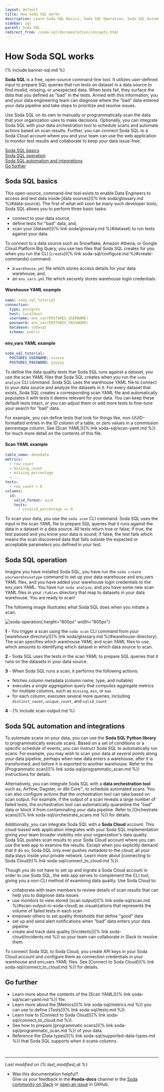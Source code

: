 ```yaml
---
layout: default
title: How Soda SQL works
description: Learn Soda SQL Basics, Soda SQL Operation, Soda SQL Automation and Integration with orchestration tools and Soda Cloud.
sidebar: sql
parent: Soda SQL
redirect_from: /soda-sql/documentation/concepts.html
---
```


# How Soda SQL works

{% include banner-sql.md %}

**Soda SQL** is a free, open-source command-line tool. It utilizes user-defined input to prepare SQL queries that run tests on dataset in a data source to find invalid, missing, or unexpected data. When tests fail, they surface the data that you defined as "bad" in the tests. Armed with this information, you and your data engineering team can diagnose where the "bad" data entered your data pipeline and take steps to prioritize and resolve issues.

Use Soda SQL on its own to manually or programmatically scan the data that your organization uses to make decisions. Optionally, you can integrate Soda SQL with your data orchestration tool to schedule scans and automate actions based on scan results. Further, you can connect Soda SQL to a Soda Cloud account where you and your team can use the web application to monitor test results and collaborate to keep your data issue-free.

[Soda SQL basics](#soda-sql-basics)<br />
[Soda SQL operation](#soda-sql-operation)<br />
[Soda SQL automation and integrations](#soda-sql-automation-and-integrations)<br />
[Go further](#go-further)<br />


## Soda SQL basics

This open-source, command-line tool exists to enable Data Engineers to access and test data inside [data sources]({% link soda/glossary.md %}#data-source). The first of what will soon be many such developer tools, Soda SQL allows you to perform three basic tasks:

- connect to your data source,
- define tests for "bad" data, and,
- scan your [dataset]({% link soda/glossary.md %}#dataset) to run tests against your data.


To connect to a data source such as Snowflake, Amazon Athena, or Google Cloud Platform Big Query, you use two files that Soda SQL creates for you when you run the CLI [`create`]({% link soda-sql/configure.md %}#create-commands) command:
- a `warehouse.yml` file which stores access details for your data warehouse, and,
- an `env_vars.yml` file which securely stores warehouse login credentials.

#### Warehouse YAML example
```yaml
name: soda_sql_tutorial
connection:
  type: postgres
  host: localhost
  username: env_var(POSTGRES_USERNAME)
  password: env_var(POSTGRES_PASSWORD)
  database: sodasql
  schema: public
```

#### env_vars YAML example
```yaml
soda_sql_tutorial:
  POSTGRES_USERNAME: xxxxxx
  POSTGRES_PASSWORD: yyyyyy
```

To define the data quality tests that Soda SQL runs against a dataset, you use the scan YAML files that Soda SQL creates when you run the `soda analyze` CLI command. Soda SQL uses the warehouse YAML file to connect to your data source and analyze the datasets in it. For every dataset that exists, Soda SQL creates a corresponding scan YAML file and automatically populates it with tests it deems relevant for your data. You can keep these default tests intact, or you can adjust them or add more tests to fine-tune your search for "bad" data.

For example, you can define tests that look for things like, non-UUID-formatted entries in the ID column of a table, or zero values in a commission percentage column. See [Scan YAML]({% link soda-sql/scan-yaml.md %}) for much more detail on the contents of this file.

#### Scan YAML example
```yaml
table_name: demodata
metrics:
  - row_count
  - missing_count
  - missing_percentage
  - ...
tests:
  - row_count > 0
columns:
  id:
    valid_format: uuid
    tests:
      - invalid_percentage == 0
```

To scan your data, you use the `soda scan` CLI command. Soda SQL uses the input in the scan YAML file to prepare SQL queries that it runs against the data in a dataset in a data source. All tests return true or false; if true, the test passed and you know your data is sound; if false, the test fails which means the scan discovered data that falls outside the expected or acceptable parameters you defined in your test.


## Soda SQL operation

Imagine you have installed Soda SQL, you have run the `soda create yourwarehousetype` command to set up your data warehouse and env_vars YAML files, and you have added your warehouse login credentials to the env_vars YAML. You have run `soda analyze`, and you have some new scan YAML files in your `/tables` directory that map to datasets in your data warehouse. You are ready to scan!

The following image illustrates what Soda SQL does when you initiate a scan.

![soda-operation](/assets/images/soda-operation.png){:height="800px" width="800px"}

**1** - You trigger a scan using the `soda scan` CLI command from your [warehouse directory]({% link soda/glossary.md %}#warehouse-directory). The scan specifies which warehouse YAML and scan YAML files to use, which amounts to identifying which dataset in which data source to scan.

**2** - Soda SQL uses the tests in the scan YAML to prepare SQL queries that it runs on the datasets in your data source.

**3** - When Soda SQL runs a scan, it performs the following actions:
- fetches column metadata (column name, type, and nullable)
- executes a single aggregation query that computes aggregate metrics for multiple columns, such as `missing`, `min`, or `max`
- for each column, executes several more queries, including `distinct_count`, `unique_count`, and `valid_count`

**4** - {% include scan-output.md %}


## Soda SQL automation and integrations

To automate scans on your data, you can use the **Soda SQL Python library** to programmatically execute scans. Based on a set of conditions or a specific schedule of events, you can instruct Soda SQL to automatically run scans. For example, you may wish to scan your data at several points along your data pipeline, perhaps when new data enters a warehouse, after it is transformed, and before it is exported to another warehouse. Refer to the [Programmatic scan]({% link soda-sql/programmatic_scan.md %}) instructions for details.

Alternatively, you can integrate Soda SQL with a **data orchestration tool** such as, Airflow, Dagster, or dbt Core™, to schedule automated scans. You can also configure actions that the orchestration tool can take based on scan output. For example, if the output of a scan reveals a large number of failed tests, the orchestration tool can automatically quarantine the "bad" data or block it from contaminating your data pipeline. Refer to [Orchestrate scans]({% link soda-sql/orchestrate_scans.md %}) for details.

Additionally, you can integrate Soda SQL with a **Soda Cloud** account. This cloud-based web application integrates with your Soda SQL implementation giving your team broader visibility into your organization's data quality. Soda SQL pushes scan results to your Soda Cloud account where you can use the web app to examine the results. Except when you explicitly demand that it do so, Soda SQL only ever pushes *metadata* to the cloud; all your data stays inside your private network. Learn more about [connecting to Soda Cloud]({% link soda-sql/connect_to_cloud.md %}).

Though you do not have to set up and ingrate a Soda Cloud account in order to use Soda SQL, the web app serves to complement the CLI tool, giving you a non-CLI method of examining data quality. Use Soda Cloud to:

- collaborate with team members to review details of scan results that can help you to diagnose data issues
- use monitors to view stored [scan output]({% link soda-sql/scan.md %}#scan-output-in-soda-cloud) as visualizations that represents the volume of failed tests in each scan
- empower others to set quality thresholds that define "good" data
- set up and send alert notifications when "bad" data enters your data pipeline
- create and track data quality [Incidents]({% link soda-cloud/incidents.md %}) so your team can collaborate in Slack to resolve them

To connect Soda SQL to Soda Cloud, you create API keys in your Soda Cloud account and configure them as connection credentials in your warehouse and env_vars YAML files. See [Connect to Soda Cloud]({% link soda-sql/connect_to_cloud.md %}) for details.

## Go further
* Learn more about the contents of the [Scan YAML]({% link soda-sql/scan-yaml.md %}) file.
* Learn more about the [Metrics]({% link soda-sql/metrics.md %}) you can use to define [Tests]({% link soda-sql/tests.md %}).
* Learn how to [Connect to Soda Cloud]({% link soda-sql/connect_to_cloud.md %}).
* See how to prepare [programmatic scans]({% link soda-sql/programmatic_scan.md %}) of your data.
* Reference the [Data types]({% link soda-sql/supported-data-types.md %}) that Soda SQL supports when it scans columns.


<br />

---
*Last modified on {% last_modified_at %}*

- Was this documentation helpful? <br /> Give us your feedback in the **#soda-docs** channel in the <a href="http://community.soda.io/slack" target="_blank"> Soda community on Slack</a> or <a href="https://github.com/sodadata/docs/issues/new" target="_blank">open an issue</a> in GitHub.
